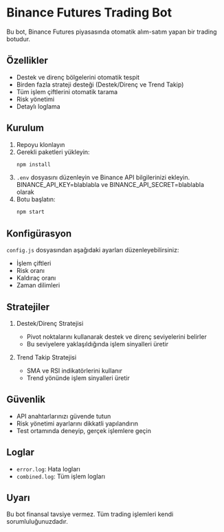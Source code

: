 # Binance Futures Trading Bot

Bu bot, Binance Futures piyasasında otomatik alım-satım yapan bir trading botudur.

## Özellikler

- Destek ve direnç bölgelerini otomatik tespit
- Birden fazla strateji desteği (Destek/Direnç ve Trend Takip)
- Tüm işlem çiftlerini otomatik tarama
- Risk yönetimi
- Detaylı loglama

## Kurulum

1. Repoyu klonlayın
2. Gerekli paketleri yükleyin:
   ```bash
   npm install
   ```
3. `.env` dosyasını düzenleyin ve Binance API bilgilerinizi ekleyin. BINANCE_API_KEY=blablabla ve BINANCE_API_SECRET=blablabla olarak
4. Botu başlatın:
   ```bash
   npm start
   ```

## Konfigürasyon

`config.js` dosyasından aşağıdaki ayarları düzenleyebilirsiniz:

- İşlem çiftleri
- Risk oranı
- Kaldıraç oranı
- Zaman dilimleri

## Stratejiler

1. Destek/Direnç Stratejisi
   - Pivot noktalarını kullanarak destek ve direnç seviyelerini belirler
   - Bu seviyelere yaklaşıldığında işlem sinyalleri üretir

2. Trend Takip Stratejisi
   - SMA ve RSI indikatörlerini kullanır
   - Trend yönünde işlem sinyalleri üretir

## Güvenlik

- API anahtarlarınızı güvende tutun
- Risk yönetimi ayarlarını dikkatli yapılandırın
- Test ortamında deneyip, gerçek işlemlere geçin

## Loglar

- `error.log`: Hata logları
- `combined.log`: Tüm işlem logları

## Uyarı

Bu bot finansal tavsiye vermez. Tüm trading işlemleri kendi sorumluluğunuzdadır.
